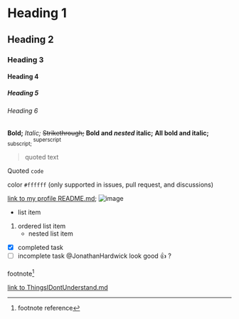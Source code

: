 # Heading 1
## Heading 2
### Heading 3
#### Heading 4
##### Heading 5
###### Heading 6
**Bold;** *Italic;* ~~Strikethrough;~~ **Bold and _nested_ italic;** **All bold and italic;** <sub> subscript; </sub> <sup> superscript </sup>
> quoted text

Quoted `code`

color `#ffffff` (only supported in issues, pull request, and discussions)

[link to my profile README.md](https://github.com/Tucker26/Tucker26/blob/main/README.md); ![image](https://upload.wikimedia.org/wikipedia/commons/thumb/4/48/Markdown-mark.svg/1200px-Markdown-mark.svg.png)
- list item
1. ordered list item
   - nested list item
- [x] completed task
- [ ] incomplete task
@JonathanHardwick look good :+1: ?

footnote[^1]
[^1]: footnote reference
<!-- Hidden Content -->
[link to ThingsIDontUnderstand.md](https://github.com/Tucker26/Things-I-dont-understand/blob/main/ThingsIDontUnderstand.md)
